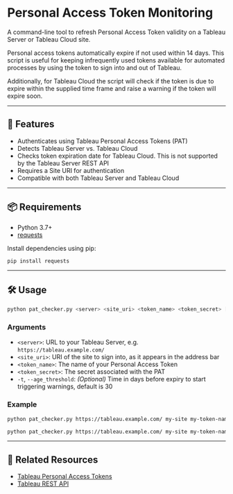 # Personal Access Token Monitoring

A command-line tool to refresh Personal Access Token validity on a Tableau Server or Tableau Cloud site.

Personal access tokens automatically expire if not used within 14 days. This script is useful for keeping infrequently used tokens available for automated processes by using the token to sign into and out of Tableau.

Additionally, for Tableau Cloud the script will check if the token is due to expire within the supplied time frame and raise a warning if the token will expire soon.

---

## 🚀 Features

- Authenticates using Tableau Personal Access Tokens (PAT)
- Detects Tableau Server vs. Tableau Cloud
- Checks token expiration date for Tableau Cloud. This is not supported by the Tableau Server REST API
- Requires a Site URI for authentication
- Compatible with both Tableau Server and Tableau Cloud

---

## 📦 Requirements

- Python 3.7+
- [requests](https://pypi.org/project/requests/)

Install dependencies using pip:

```bash
pip install requests
```

---

## 🛠 Usage

```bash
python pat_checker.py <server> <site_uri> <token_name> <token_secret> [--age_threshold <days>]

```

### Arguments

- `<server>`: URL to your Tableau Server, e.g. `https://tableau.example.com/`
- `<site_uri>`: URI of the site to sign into, as it appears in the address bar
- `<token_name>`: The name of your Personal Access Token
- `<token_secret>`: The secret associated with the PAT
- `-t`, `--age_threshold`: *(Optional)* Time in days before expiry to start triggering warnings, default is 30

### Example

```bash
python pat_checker.py https://tableau.example.com/ my-site my-token-name my-secret-value --age_threshold 60
```

```bash
python pat_checker.py https://tableau.example.com/ my-site my-token-name my-secret-value -t 14
```

---


## 🧩 Related Resources

- [Tableau Personal Access Tokens](https://help.tableau.com/current/server/en-us/security_personal_access_tokens.htm)
- [Tableau REST API](https://help.tableau.com/current/api/rest_api/en-us/REST/rest_api_ref.htm)
